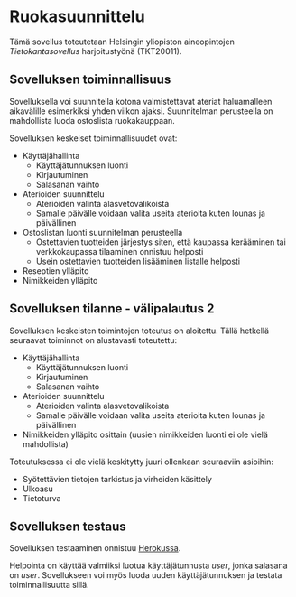 # Ruokasuunnittelu

Tämä sovellus toteutetaan Helsingin yliopiston aineopintojen *Tietokantasovellus* harjoitustyönä (TKT20011).

## Sovelluksen toiminnallisuus

Sovelluksella voi suunnitella kotona valmistettavat ateriat haluamalleen aikavälille esimerkiksi yhden viikon ajaksi. Suunnitelman perusteella on mahdollista luoda ostoslista ruokakauppaan.

Sovelluksen keskeiset toiminnallisuudet ovat:
* Käyttäjähallinta
	* Käyttäjätunnuksen luonti
	* Kirjautuminen
	* Salasanan vaihto
* Aterioiden suunnittelu
	* Aterioiden valinta alasvetovalikoista
	* Samalle päivälle voidaan valita useita aterioita kuten lounas ja päivällinen
* Ostoslistan luonti suunnitelman perusteella
	* Ostettavien tuotteiden järjestys siten, että kaupassa kerääminen tai verkkokaupassa tilaaminen onnistuu helposti
	* Usein ostettavien tuotteiden lisääminen listalle helposti 
* Reseptien ylläpito
* Nimikkeiden ylläpito

## Sovelluksen tilanne - välipalautus 2

Sovelluksen keskeisten toimintojen toteutus on aloitettu. Tällä hetkellä seuraavat toiminnot on alustavasti toteutettu:
* Käyttäjähallinta
	* Käyttäjätunnuksen luonti
	* Kirjautuminen
	* Salasanan vaihto
* Aterioiden suunnittelu
	* Aterioiden valinta alasvetovalikoista
	* Samalle päivälle voidaan valita useita aterioita kuten lounas ja päivällinen
* Nimikkeiden ylläpito osittain (uusien nimikkeiden luonti ei ole vielä mahdollista)

Toteutuksessa ei ole vielä keskitytty juuri ollenkaan seuraaviin asioihin:
* Syötettävien tietojen tarkistus ja virheiden käsittely
* Ulkoasu
* Tietoturva

## Sovelluksen testaus

Sovelluksen testaaminen onnistuu [Herokussa](https://ruokasuunnittelu.herokuapp.com/).

Helpointa on käyttää valmiiksi luotua käyttäjätunnusta *user*, jonka salasana on *user*. Sovellukseen voi myös luoda uuden käyttäjätunnuksen ja testata toiminnallisuutta sillä.

